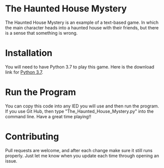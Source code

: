 # The Haunted House Mystery

The Haunted House Mystery is an example of a text-based game.
In which the main character heads into a haunted house with their friends, but there is a sense that something is wrong.

# Installation

You will need to have Python 3.7 to play this game. Here is the download link for [Python 3.7](https://www.python.org/downloads/).

# Run the Program

You can copy this code into any IED you will use and then run the program.
If you use Git Hub, then type "The_Haunted_House_Mystery.py" into the command line.
Have a great time playing!!

# Contributing

Pull requests are welcome, and after each change make sure it still runs properly.
Just let me know when you update each time through opening an issue. 
